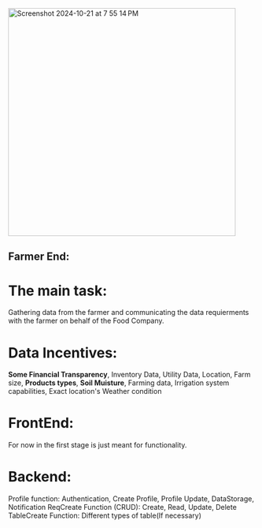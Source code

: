 <img width="462" alt="Screenshot 2024-10-21 at 7 55 14 PM" src="https://github.com/user-attachments/assets/49cbfc8a-a417-455f-b962-fa136a1d397e">

## Farmer End:

# The main task:
Gathering data from the farmer and communicating the data requierments with the farmer on behalf of the Food Company.

# Data Incentives: 
<b>Some Financial Transparency</b>, Inventory Data, Utility Data, Location, Farm size, <b>Products types</b>, <b>Soil Muisture</b>, Farming data, Irrigation system capabilities, Exact location's Weather condition


# FrontEnd:
For now in the first stage is just meant for functionality. 

# Backend:
Profile function: Authentication, Create Profile, Profile Update, DataStorage, Notification
ReqCreate Function (CRUD): Create, Read, Update, Delete
TableCreate Function: Different types of table(If necessary)




